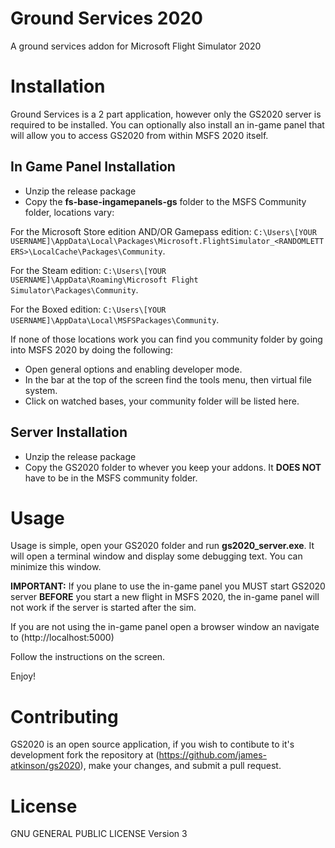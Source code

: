 # Ground Services 2020
A ground services addon for Microsoft Flight Simulator 2020

# Installation
Ground Services is a 2 part application, however only the GS2020 server is required to be installed. You can optionally also install an in-game panel that will allow you to access GS2020 from within MSFS 2020 itself. 

## In Game Panel Installation
* Unzip the release package
* Copy the **fs-base-ingamepanels-gs** folder to the MSFS Community folder, locations vary:

For the Microsoft Store edition AND/OR Gamepass edition:
`C:\Users\[YOUR USERNAME]\AppData\Local\Packages\Microsoft.FlightSimulator_<RANDOMLETTERS>\LocalCache\Packages\Community`.

For the Steam edition:
`C:\Users\[YOUR USERNAME]\AppData\Roaming\Microsoft Flight Simulator\Packages\Community`.

For the Boxed edition:
`C:\Users\[YOUR USERNAME]\AppData\Local\MSFSPackages\Community`.

If none of those locations work you can find you community folder by going into MSFS 2020 by doing the following:
* Open general options and enabling developer mode. 
* In the bar at the top of the screen find the tools menu, then virtual file system.
* Click on watched bases, your community folder will be listed here.

## Server Installation
* Unzip the release package
* Copy the GS2020 folder to whever you keep your addons. It **DOES NOT** have to be in the MSFS community folder. 

# Usage
Usage is simple, open your GS2020 folder and run **gs2020_server.exe**. It will open a terminal window and display some debugging text. You can minimize this window.

**IMPORTANT:** If you plane to use the in-game panel you MUST start GS2020 server **BEFORE** you start a new flight in MSFS 2020, the in-game panel will not work if the server is started after the sim.

If you are not using the in-game panel open a browser window an navigate to (http://localhost:5000)

Follow the instructions on the screen.

Enjoy!

# Contributing
GS2020 is an open source application, if you wish to contibute to it's development fork the repository at (https://github.com/james-atkinson/gs2020), make your changes, and submit a pull request.

# License
 GNU GENERAL PUBLIC LICENSE Version 3


